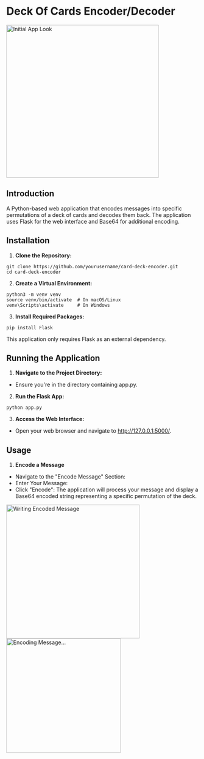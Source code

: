 # Deck Of Cards Encoder/Decoder

<img src="Screenshot 2024-12-31 at 1.02.29 AM.png" alt="Initial App Look" width="400"/>

## Introduction

A Python-based web application that encodes messages into specific permutations of a deck of cards and decodes them back. The application uses Flask for the web interface and Base64 for additional encoding.

## Installation

1. **Clone the Repository:**
```
git clone https://github.com/yourusername/card-deck-encoder.git
cd card-deck-encoder
```
2. **Create a Virtual Environment:**
```
python3 -m venv venv
source venv/bin/activate  # On macOS/Linux
venv\Scripts\activate     # On Windows
```
3. **Install Required Packages:**
```
pip install Flask
```
This application only requires Flask as an external dependency.

## Running the Application

1. **Navigate to the Project Directory:**
- Ensure you're in the directory containing app.py.
2. **Run the Flask App:**
```
python app.py
```
3. **Access the Web Interface:**
- Open your web browser and navigate to http://127.0.0.1:5000/.

## Usage
1. **Encode a Message**
- Navigate to the "Encode Message" Section:
- Enter Your Message:
- Click "Encode":
The application will process your message and display a Base64 encoded string representing a specific permutation of the deck.

<img src="Screenshot 2024-12-31 at 1.09.38 AM.png" alt="Writing Encoded Message" width="350"/> <img src="Screenshot 2024-12-31 at 1.09.58 AM.png" alt="Encoding Message..." width="300"/>

